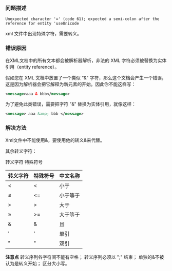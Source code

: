 ### 问题描述

```shell
Unexpected character '=' (code 61); expected a semi-colon after the reference for entity 'useUnicode
```

xml 文件中出现特殊字符，需要转义。

### 错误原因

在XML文档中的所有文本都会被解析器解析，非法的 XML 字符必须被替换为实体引用（entity reference）。

假如您在 XML 文档中放置了一个类似 "&" 字符，那么这个文档会产生一个错误，这是因为解析器会把它解释为新元素的开始。因此你不能这样写：

```xml
<message>aaa & bbb</message>
```


为了避免此类错误，需要把字符 "&" 替换为实体引用，就像这样：

```xml
<message> aaa &amp; bbb </message>
```

### 解决方法

Xml文件中不能使用&，要使用他的转义&amp;来代替。

其余转义字符：

转义字符	特殊符号	 

| 转义字符 | 特殊符号 | 中文名称 |
| -------- | -------- | -------- |
| <        | <        | 小于     |
| &le;     | <=       | 小于等于 |
| &gt;     | >        | 大于     |
| &ge;     | >=       | 大于等于 |
| &amp;    | &        | 且       |
| &apos;   | '        | 单引     |
| &quot;   | "        | 双引     |


**注意点**
转义序列各字符间不能有空格；
转义序列必须以 ";" 结束；
单独的&不被认为是转义开始；
区分大小写。
